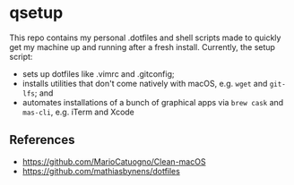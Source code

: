 # qsetup
This repo contains my personal .dotfiles and shell scripts made to quickly get my machine up and running after a fresh install. Currently, the setup script:
- sets up dotfiles like .vimrc and .gitconfig;
- installs utilities that don't come natively with macOS, e.g. `wget` and `git-lfs`; and
- automates installations of a bunch of graphical apps via `brew cask` and `mas-cli`, e.g. iTerm and Xcode

## References
- https://github.com/MarioCatuogno/Clean-macOS
- https://github.com/mathiasbynens/dotfiles
